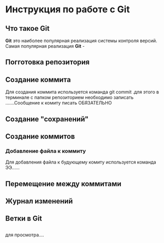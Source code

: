 # Инструкция по работе с Git

##  Что такое Git
**Git**  это наиболее популярная реализация системы контроля версий. Самая популярная реализация **Git**  -

## Погготовка репозитория


## Создание коммита
Для создания коммита используется команда  git commit .для этого в терминале с папком репозиторием необходимо записать .......Сообщение к комиту писать ОБЯЗАТЕЛЬНО



## Создание "сохранений"
## Создание коммитов
### Добавление файла к коммиту
Для добавления файла к будующему комиту используется команда ЭЭ......

## Перемещение между коммитами

##  Журнал изменений

## Ветки в Git 

##
## 
 для просмотра....
